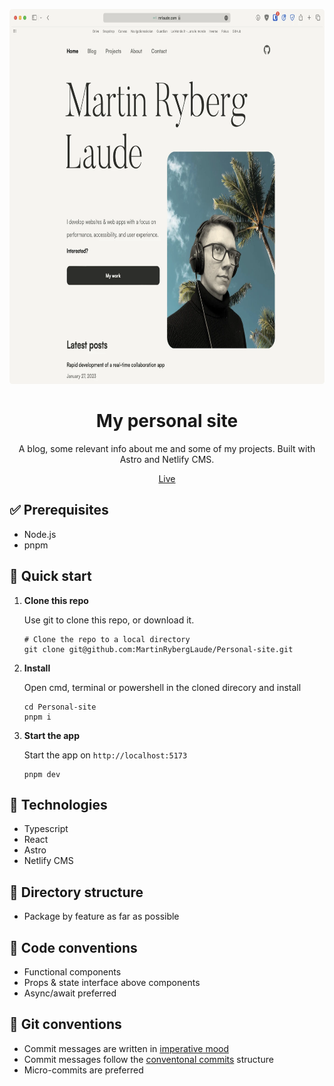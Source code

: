 <p align="center">
   <img src="https://github.com/MartinRybergLaude/Personal-site/blob/main/public/images/site_screenshot.webp?raw=true" height="600" alt="">
</p>
<h1 align="center">
  My personal site
</h1>
<p align="center">
  A blog, some relevant info about me and some of my projects. Built with Astro and Netlify CMS.
</p>
<p align="center">
    <a href="https://mrlaude.com">Live</a>
</p>

## ✅ Prerequisites

- Node.js
- pnpm

## 🚀 Quick start

1.  **Clone this repo**

    Use git to clone this repo, or download it.

    ```shell
    # Clone the repo to a local directory
    git clone git@github.com:MartinRybergLaude/Personal-site.git
    ```

2.  **Install**

    Open cmd, terminal or powershell in the cloned direcory and install

    ```shell
    cd Personal-site
    pnpm i
    ```

3.  **Start the app**

    Start the app on `http://localhost:5173`

    ```shell
    pnpm dev
    ```

## 🧐 Technologies

- Typescript
- React
- Astro
- Netlify CMS

## 📁 Directory structure

- Package by feature as far as possible

## 📑 Code conventions

- Functional components
- Props & state interface above components
- Async/await preferred

## 📑 Git conventions

- Commit messages are written in <a href="https://en.wikipedia.org/wiki/Imperative_mood">imperative mood</a>
- Commit messages follow the [conventonal commits](https://www.conventionalcommits.org/en/v1.0.0/) structure
- Micro-commits are preferred
